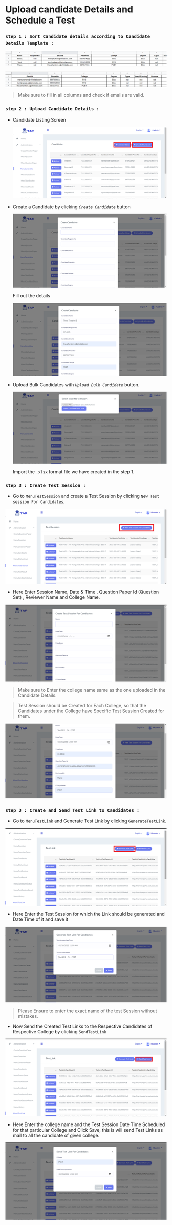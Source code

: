 # Upload candidate Details and Schedule a Test

### `step 1 : Sort Candidate details according to Candidate Details Template :`

![Alt text](../TalentAssessmentPortal/_images/CandidateDetails1.png)

![Alt text](../TalentAssessmentPortal/_images/CandidateDetails2.png)

> Make sure to fill in all columns and check if emails are valid.

### `step 2 : Upload Candidate Details :`

- Candidate Listing Screen

    ![Alt text](../TalentAssessmentPortal/_images/CandidateListing.png)

- Create a Candidate by clicking *`Create Candidate`* button

    ![Alt text](../TalentAssessmentPortal/_images/CreateCandidateform.png)

    Fill out the details

    ![Alt text](../TalentAssessmentPortal/_images/CreateCandidate.png)

- Upload Bulk Candidates with *`Upload Bulk Candidate`* button.

    ![Alt text](../TalentAssessmentPortal/_images/UploadBulkCandidate.png)

    Import the `.xlsx` format file we have created in the step 1.

### `step 3 : Create Test Session :`

- Go to `MenuTestSession` and create a Test Session by clicking `New Test session For Candidates`.

![Alt text](../TalentAssessmentPortal/_images/TestSessionListing.png)

- Here Enter Session Name, Date & Time , Question Paper Id (Question Set) , Reviewer Name and College Name.

![Alt text](../TalentAssessmentPortal/_images/CreateTestSessionForm.png)

> Make sure to Enter the college name same as the one uploaded in the Candidate Details.

> Test Session should be Created for Each College, so that the Candidates under the College have Specific Test Session Created for them.
 
![Alt text](../TalentAssessmentPortal/_images/CreateTestSession.png)

### `step 3 : Create and Send Test Link to Candidates :`

- Go to `MenuTestLink` and Generate Test Link by clicking `GenerateTestLink`.

![Alt text](../TalentAssessmentPortal/_images/GenerateTestLinkButton.png)

- Here Enter the Test Session for which the Link should be generated and Date Time of it and save it

![Alt text](../TalentAssessmentPortal/_images/GenerateTestLink.png)

> Please Ensure to enter the exact name of the test Session without mistakes.

- Now Send the Created Test Links to the Respective Candidates of Respective College by clicking `SendTestLink`

![Alt text](../TalentAssessmentPortal/_images/SendTestLinkbutton.png)

- Here Enter the college name and the Test Session Date Time Scheduled for that particular College and Click Save, this is will send Test Links as mail to all the candidate of given college.

![Alt text](../TalentAssessmentPortal/_images/SendTestLink.png)
